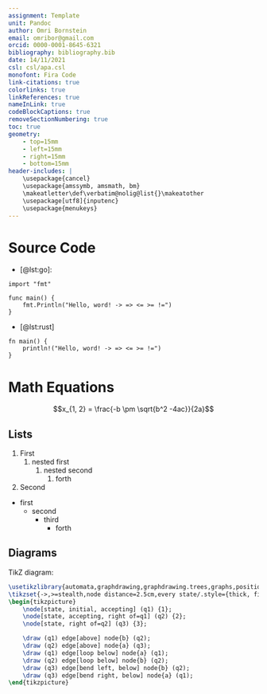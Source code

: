 ```yaml
---
assignment: Template
unit: Pandoc
author: Omri Bornstein
email: omribor@gmail.com
orcid: 0000-0001-8645-6321
bibliography: bibliography.bib
date: 14/11/2021
csl: csl/apa.csl
monofont: Fira Code
link-citations: true
colorlinks: true
linkReferences: true
nameInLink: true
codeBlockCaptions: true
removeSectionNumbering: true
toc: true
geometry:
	- top=15mm
	- left=15mm
	- right=15mm
	- bottom=15mm
header-includes: |
	\usepackage{cancel}
	\usepackage{amssymb, amsmath, bm}
	\makeatletter\def\verbatim@nolig@list{}\makeatother
	\usepackage[utf8]{inputenc}
	\usepackage{menukeys}
---
```

# Source Code
* [@lst:go]:
```{#lst:go .go caption="A Go code block"}
import "fmt"

func main() {
	fmt.Println("Hello, word! -> => <= >= !=")
}
```
* [@lst:rust]
```{#lst:rust .rs caption="A Rust code block"}
fn main() {
	println!("Hello, word! -> => <= >= !=")
}
```

# Math Equations
$$x_{1, 2} = \frac{-b \pm \sqrt{b^2 -4ac}}{2a}$$

## Lists
1. First
	1. nested first
		1. nested second
			1. forth
2. Second

* first
	* second
		* third
			* forth

## Diagrams
TikZ diagram:

```{.tikz caption="Finite Automaton that accepts only those words that **do not** end in $ba$"}
\usetikzlibrary{automata,graphdrawing,graphdrawing.trees,graphs,positioning,arrows}
\tikzset{->,>=stealth,node distance=2.5cm,every state/.style={thick, fill=gray!10},initial text=$ $}
\begin{tikzpicture}
	\node[state, initial, accepting] (q1) {1};
	\node[state, accepting, right of=q1] (q2) {2};
	\node[state, right of=q2] (q3) {3};

	\draw (q1) edge[above] node{b} (q2);
	\draw (q2) edge[above] node{a} (q3);
	\draw (q1) edge[loop below] node{a} (q1);
	\draw (q2) edge[loop below] node{b} (q2);
	\draw (q3) edge[bend left, below] node{b} (q2);
	\draw (q3) edge[bend right, below] node{a} (q1);
\end{tikzpicture}
```

